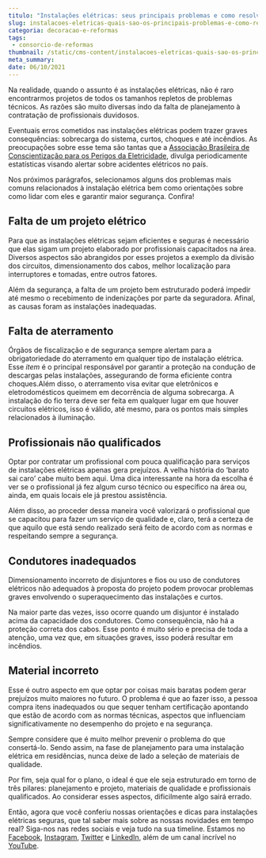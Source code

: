 ```yaml
---
titulo: "Instalações elétricas: seus principais problemas e como resolvê-los?"
slug: instalacoes-eletricas-quais-sao-os-principais-problemas-e-como-resolve-los
categoria: decoracao-e-reformas
tags:
 - consorcio-de-reformas
thumbnail: /static/cms-content/instalacoes-eletricas-quais-sao-os-principais-problemas-e-como-resolve-los.jpeg
meta_summary: 
date: 06/10/2021
---
```

Na realidade, quando o assunto é as instalações elétricas, não é raro encontrarmos projetos de todos os tamanhos repletos de problemas técnicos. As razões são muito diversas indo da falta de planejamento à contratação de profissionais duvidosos.

Eventuais erros cometidos nas instalações elétricas podem trazer graves consequências: sobrecarga do sistema, curtos, choques e até incêndios. As preocupações sobre esse tema são tantas que a [Associação Brasileira de Conscientização para os Perigos da Eletricidade](http://abracopel.org/estatisticas/), divulga periodicamente estatísticas visando alertar sobre acidentes elétricos no país.

Nos próximos parágrafos, selecionamos alguns dos problemas mais comuns relacionados à instalação elétrica bem como orientações sobre como lidar com eles e garantir maior segurança. Confira!

Falta de um projeto elétrico
----------------------------

Para que as instalações elétricas sejam eficientes e seguras é necessário que elas sigam um projeto elaborado por profissionais capacitados na área. Diversos aspectos são abrangidos por esses projetos a exemplo da divisão dos circuitos, dimensionamento dos cabos, melhor localização para interruptores e tomadas, entre outros fatores.

Além da segurança, a falta de um projeto bem estruturado poderá impedir até mesmo o recebimento de indenizações por parte da seguradora. Afinal, as causas foram as instalações inadequadas.

Falta de aterramento
--------------------

Órgãos de fiscalização e de segurança sempre alertam para a obrigatoriedade do aterramento em qualquer tipo de instalação elétrica. Esse *item* é o principal responsável por garantir a proteção na condução de descargas pelas instalações, assegurando de forma eficiente contra choques.Além disso, o aterramento visa evitar que eletrônicos e eletrodomésticos queimem em decorrência de alguma sobrecarga. A instalação do fio terra deve ser feita em qualquer lugar em que houver circuitos elétricos, isso é válido, até mesmo, para os pontos mais simples relacionados à iluminação.

Profissionais não qualificados
------------------------------

Optar por contratar um profissional com pouca qualificação para serviços de instalações elétricas apenas gera prejuízos. A velha história do ‘barato sai caro’ cabe muito bem aqui. Uma dica interessante na hora da escolha é ver se o profissional já fez algum curso técnico ou específico na área ou, ainda, em quais locais ele já prestou assistência.

Além disso, ao proceder dessa maneira você valorizará o profissional que se capacitou para fazer um serviço de qualidade e, claro, terá a certeza de que aquilo que está sendo realizado será feito de acordo com as normas e respeitando sempre a segurança.

Condutores inadequados
----------------------

Dimensionamento incorreto de disjuntores e fios ou uso de condutores elétricos não adequados à proposta do projeto podem provocar problemas graves envolvendo o superaquecimento das instalações e curtos.

Na maior parte das vezes, isso ocorre quando um disjuntor é instalado acima da capacidade dos condutores. Como consequência, não há a proteção correta dos cabos. Esse ponto é muito sério e precisa de toda a atenção, uma vez que, em situações graves, isso poderá resultar em incêndios.

Material incorreto
------------------

Esse é outro aspecto em que optar por coisas mais baratas podem gerar prejuízos muito maiores no futuro. O problema é que ao fazer isso, a pessoa compra itens inadequados ou que sequer tenham certificação apontando que estão de acordo com as normas técnicas, aspectos que influenciam significativamente no desempenho do projeto e na segurança.

Sempre considere que é muito melhor prevenir o problema do que consertá-lo. Sendo assim, na fase de planejamento para uma instalação elétrica em residências, nunca deixe de lado a seleção de materiais de qualidade.

Por fim, seja qual for o plano, o ideal é que ele seja estruturado em torno de três pilares: planejamento e projeto, materiais de qualidade e profissionais qualificados. Ao considerar esses aspectos, dificilmente algo sairá errado.

Então, agora que você conferiu nossas orientações e dicas para instalações elétricas seguras, que tal saber mais sobre as nossas novidades em tempo real? Siga-nos nas redes sociais e veja tudo na sua timeline. Estamos no [Facebook](https://www.facebook.com/embracon/), [Instagram](https://www.instagram.com/embraconoficial/), [Twitter](https://twitter.com/embracon) e [LinkedIn](https://www.linkedin.com/company/1018875/), além de um canal incrível no [YouTube](https://www.youtube.com/channel/UCL-Y0mv9zc73Iek48NLUBzQ).

‍
